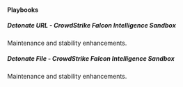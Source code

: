 
#### Playbooks
##### Detonate URL - CrowdStrike Falcon Intelligence Sandbox
Maintenance and stability enhancements.
##### Detonate File - CrowdStrike Falcon Intelligence Sandbox
Maintenance and stability enhancements.
